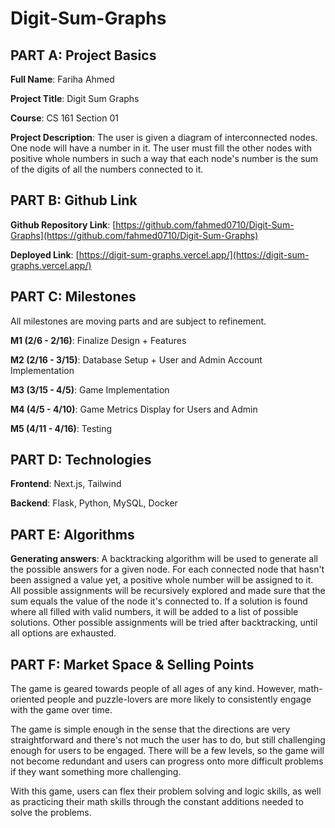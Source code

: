 # Digit-Sum-Graphs

## PART A: Project Basics

**Full Name**: Fariha Ahmed

**Project Title**: Digit Sum Graphs

**Course**: CS 161 Section 01

**Project Description**: The user is given a diagram of interconnected nodes. One node will have a number in it. The user must fill the other nodes with positive whole numbers in such a way that each node's number is the sum of the digits of all the numbers connected to it.


## PART B: Github Link
**Github Repository Link**: [https://github.com/fahmed0710/Digit-Sum-Graphs](https://github.com/fahmed0710/Digit-Sum-Graphs)

**Deployed Link**: [https://digit-sum-graphs.vercel.app/](https://digit-sum-graphs.vercel.app/)


## PART C: Milestones
All milestones are moving parts and are subject to refinement.

**M1 (2/6 - 2/16)**: Finalize Design + Features

**M2 (2/16 - 3/15)**: Database Setup + User and Admin Account Implementation

**M3 (3/15 - 4/5)**: Game Implementation

**M4 (4/5 - 4/10)**: Game Metrics Display for Users and Admin

**M5 (4/11 - 4/16)**: Testing


## PART D: Technologies
**Frontend**: Next.js, Tailwind

**Backend**: Flask, Python, MySQL, Docker


## PART E: Algorithms
**Generating answers**: A backtracking algorithm will be used to generate all the possible answers for a given node. For each connected node that hasn't been assigned a value yet, a positive whole number will be assigned to it. All possible assignments will be recursively explored and made sure that the sum equals the value of the node it's connected to. If a solution is found where all filled with valid numbers, it will be added to a list of possible solutions. Other possible assignments will be tried after backtracking, until all options are exhausted. 


## PART F: Market Space & Selling Points
The game is geared towards people of all ages of any kind. However, math-oriented people and puzzle-lovers are more likely to consistently engage with the game over time. 

The game is simple enough in the sense that the directions are very straightforward and there's not much the user has to do, but still challenging enough for users to be engaged. There will be a few levels, so the game will not become redundant and users can progress onto more difficult problems if they want something more challenging.

With this game, users can flex their problem solving and logic skills, as well as practicing their math skills through the constant additions needed to solve the problems.

